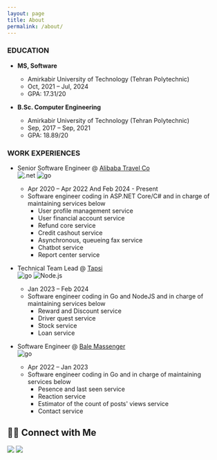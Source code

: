 ```yaml
---
layout: page
title: About
permalink: /about/
---
```


### EDUCATION

- <b>MS, Software</b>
  - Amirkabir University of Technology (Tehran Polytechnic)
  - Oct, 2021 – Jul, 2024
  - GPA: 17.31/20

- <b>B.Sc. Computer Engineering</b>
  - Amirkabir University of Technology (Tehran Polytechnic)
  - Sep, 2017 – Sep, 2021
  - GPA: 18.89/20

### WORK EXPERIENCES

- Senior Software Engineer @ [Alibaba Travel Co](http://alibaba.ir/)  
![.net](https://img.shields.io/badge/-ASP%20.NET%20Core-05122A?style=flat&logo=dotnet) ![go](https://img.shields.io/badge/-Go-05122A?style=flat&logo=go)
  - Apr 2020 – Apr 2022 And Feb 2024 - Present
  - Software engineer coding in ASP.NET Core/C# and in charge of maintaining services below 
      - User profile management service
      - User financial account service
      - Refund core service
      - Credit cashout service
      - Asynchronous, queueing fax service
      - Chatbot service
      - Report center service

- Technical Team Lead @ [Tapsi](https://tapsi.ir/en)  
![go](https://img.shields.io/badge/-Go-05122A?style=flat&logo=go) ![Node.js](https://img.shields.io/badge/-Node.js-05122A?style=flat&logo=node.js)  
  - Jan 2023 – Feb 2024
  - Software engineer coding in Go and NodeJS and in charge of maintaining services below
      - Reward and Discount service
      - Driver quest service
      - Stock service
      - Loan service
      

- Software Engineer @ [Bale Massenger](https://bale.ai/)  
![go](https://img.shields.io/badge/-Go-05122A?style=flat&logo=go) 
  - Apr 2022 – Jan 2023
  - Software engineer coding in Go and in charge of maintaining services below
      - Pesence and last seen service
      - Reaction service
      - Estimator of the count of posts' views service
      - Contact service


## 🤝🏻 Connect with Me
<p align="left">
  <a href="https://www.linkedin.com/in/keshavarz13/"><img src="https://img.shields.io/badge/-MohammadAli%20Keshavarz-0077B5?style=flat&logo=Linkedin&logoColor=white"/></a>
  <a href="mailto:keshavarz.ma13@gmail.com"><img src="https://img.shields.io/badge/-keshavarz.ma13@gmail.com-D14836?style=flat&logo=Gmail&logoColor=white"/></a>
</p>
